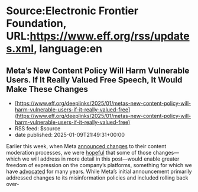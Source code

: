 # Source:Electronic Frontier Foundation, URL:https://www.eff.org/rss/updates.xml, language:en

## Meta’s New Content Policy Will Harm Vulnerable Users. If It Really Valued Free Speech, It Would Make These Changes
 - [https://www.eff.org/deeplinks/2025/01/metas-new-content-policy-will-harm-vulnerable-users-if-it-really-valued-free](https://www.eff.org/deeplinks/2025/01/metas-new-content-policy-will-harm-vulnerable-users-if-it-really-valued-free)
 - RSS feed: $source
 - date published: 2025-01-09T21:49:31+00:00

<div class="field field--name-body field--type-text-with-summary field--label-hidden"><div class="field__items"><div class="field__item even"><p><span>Earlier this week, when Meta </span><a href="https://about.fb.com/news/2025/01/meta-more-speech-fewer-mistakes"><span>announced changes</span></a><span> to their content moderation processes, we were </span><a href="https://www.eff.org/deeplinks/2025/01/eff-statement-metas-announcement-revisions-its-content-moderation-processes"><span>hopeful</span></a><span> that some of those changes—which we will address in more detail in this post—would enable greater freedom of expression on the company’s platforms, something for which we have </span><a href="https://www.eff.org/press/releases/eff-human-rights-watch-and-over-70-civil-society-groups-ask-mark-zuckerberg-provide"><span>advocated</span></a><span> for many years. While Meta’s initial announcement primarily addressed changes to its misinformation policies and included rolling back over-

